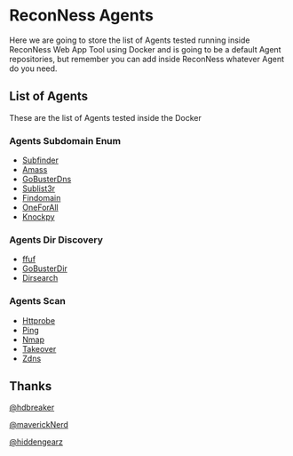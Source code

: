 # ReconNess Agents

Here we are going to store the list of Agents tested running inside ReconNess Web App Tool using Docker and is going to be a default Agent repositories, but remember you can add inside ReconNess whatever Agent do you need.

## List of Agents

These are the list of Agents tested inside the Docker

### Agents Subdomain Enum

- [Subfinder](https://github.com/reconness/reconness-agents/tree/master/Subfinder)
- [Amass](https://github.com/reconness/reconness-agents/blob/master/Amass)
- [GoBusterDns](https://github.com/reconness/reconness-agents/tree/master/GoBusterDns)
- [Sublist3r](https://github.com/reconness/reconness-agents/tree/master/Sublist3r)
- [Findomain](https://github.com/reconness/reconness-agents/tree/master/Findomain)
- [OneForAll](https://github.com/reconness/reconness-agents/tree/master/OneForAll)
- [Knockpy](https://github.com/reconness/reconness-agents/tree/master/Knockpy)

### Agents Dir Discovery

- [ffuf](https://github.com/reconness/reconness-agents/tree/master/Ffuf)
- [GoBusterDir](https://github.com/reconness/reconness-agents/tree/master/GoBusterDir)
- [Dirsearch](https://github.com/reconness/reconness-agents/tree/master/Dirsearch)

### Agents Scan

- [Httprobe](https://github.com/reconness/reconness-agents/tree/master/Httprobe)
- [Ping](https://github.com/reconness/reconness-agents/tree/master/Ping)
- [Nmap](https://github.com/reconness/reconness-agents/tree/master/Nmap)
- [Takeover](https://github.com/reconness/reconness-agents/tree/master/Takeover)
- [Zdns](https://github.com/reconness/reconness-agents/tree/master/Zdns)

## Thanks 
[@hdbreaker](https://github.com/hdbreaker)

[@maverickNerd](https://github.com/maverickNerd)

[@hiddengearz](https://github.com/hiddengearz)
